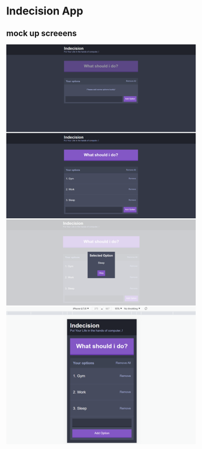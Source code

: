 # Indecision App

## mock up screeens 

![Screenshot](./public/images/HomePageView.png)
![Screenshot](./public/images/DashboardView.png)
![Screenshot](./public/images/PopUpWindow.png)
![Screenshot](./public/images/Mobile_version.png)
